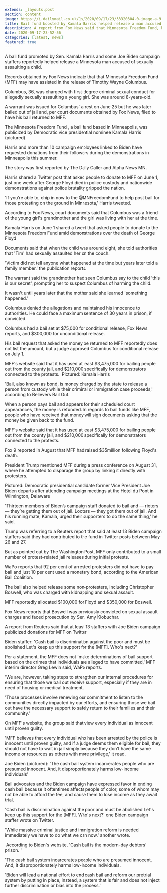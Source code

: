 ```yaml
---
extends: _layouts.post
section: content
image: https://i.dailymail.co.uk/1s/2020/09/17/23/33320304-0-image-a-9_1600382454873.jpg 
title: Bail fund boosted by Kamala Harris helped release a man accused of sexually assaulting a child 
description: A report from Fox News said that Minnesota Freedom Fund, backed by Kamala Harris and some Joe Biden campaign staffers, helped release an alleged child abuser from jail. 
date: 2020-09-17-23-52-56 
categories: [latest, news] 
featured: true 
--- 
```

A bail fund promoted by Sen. Kamala Harris and some Joe Biden campaign staffers reportedly helped release a Minnesota man accused of sexually assaulting a child.

Records obtained by Fox News indicate that that Minnesota Freedom Fund (MFF) may have assisted in the release of Timothy Wayne Columbus. 

Columbus, 36, was charged with first-degree criminal sexual conduct for allegedly sexually assaulting a young girl. She was around 8-years-old.  

A warrant was issued for Columbus' arrest on June 25 but he was later bailed out of jail and, per court documents obtained by Fox News, filed to have his bail returned to MFF. 

The Minnesota Freedom Fund , a bail fund based in Minneapolis, was  publicized by Democratic vice presidential nominee Kamala Harris (pictured) 

Harris and more than 10 campaign employees linked to Biden have requested donations from their followers during the demonstrations in Minneapolis this summer.  

The story was first reported by The Daily Caller and Alpha News MN.  

Harris shared a Twitter post that asked people to donate to MFF on June 1, just one week after George Floyd died in police custody and nationwide demonstrations against police brutality gripped the nation.

'If you’re able to, chip in now to the @MNFreedomFund to help post bail for those protesting on the ground in Minnesota,' Harris tweeted.  

According to Fox News, court documents said that Columbus was a friend of the young girl's grandmother and the girl was living with her at the time.

Kamala Harris on June 1 shared a tweet that asked people to donate to the Minnesota Freedom Fund amid demonstrations over the death of George Floyd

Documents said that when the child was around eight, she told authorities that 'Tim' had sexually assaulted her on the couch.

'Victim did not tell anyone what happened at the time but years later told a family member.' the publication reports.  

The warrant said the grandmother had seen Columbus say to the child 'this is our secret', prompting her to suspect Columbus of harming the child.

It wasn't until years later that the mother said she learned 'something happened.'

Columbus denied the allegations and maintained his innocence to authorities. He could face a maximum sentence of 30 years in prison, if convicted. 

Columbus had a bail set at $75,000 for conditional release, Fox News reports, and $300,000 for unconditional release. 

His bail request that asked the money be returned to MFF reportedly does not list the amount, but a judge approved Columbus for conditional release on July 1.

MFF's website said that it has used at least $3,475,000 for bailing people out from the county jail, and $210,000 specifically for demonstrators connected to the protests.  Pictured: Kamala Harris

'Bail, also known as bond, is money charged by the state to release a person from custody while their criminal or immigration case proceeds,' according to Believers Bail Out.  

When a person pays bail and appears for their scheduled court appearances, the money is refunded. In regards to bail funds like MFF, people who have received that money will sign documents asking that the money be given back to the fund.

MFF's website said that it has used at least $3,475,000 for bailing people out from the county jail, and $210,000 specifically for demonstrators connected to the protests.

Fox 9 reported in August that MFF had raised $35million following Floyd's death. 

President Trump mentioned MFF during a press conference on August 31, where he attempted to disparage the group by linking it directly with protesters.

Pictured: Democratic presidential candidate former Vice President Joe Biden departs after attending campaign meetings at the Hotel du Pont in Wilmington, Delaware 

'Thirteen members of Biden’s campaign staff donated to bail and — rioters — they’re getting them out of jail. Looters — they got them out of jail. And his running mate, Kamala, urged their supporters to do the same thing,' he said.

Trump was referring to a Reuters report that said at least 13 Biden campaign staffers said they had contributed to the fund in Twitter posts between May 26 and 27. 

But as pointed out by The Washington Post, MFF only contributed to a small number of protest-related jail releases during initial protests.

WaPo reports that 92 per cent of arrested protesters did not have to pay bail and just 10 per cent used a monetary bond, according to the American Bail Coalition.

The bail also helped release some non-protesters, including Christopher Boswell, who was charged with kidnapping and sexual assault.

MFF reportedly allocated $100,000 for Floyd and $350,000 for Boswell.

Fox News reports that Boswell was previously convicted on sexual assault charges and faced prosecution by Sen. Amy Klobuchar.

A report from Reuters said that at least 13 staffers with Joe Biden campaign publicized donations for MFF on Twitter 

Biden staffer: 'Cash bail is discrimination against the poor and must be abolished Let's keep up this support for the [MFF]. Who's next?'

Per a statement, the MFF does not 'make determinations of bail support based on the crimes that individuals are alleged to have committed,' MFF interim director Greg Lewin said, WaPo reports.

'We are, however, taking steps to strengthen our internal procedures for ensuring that those we bail out receive support, especially if they are in need of housing or medical treatment. 

'Those processes involve renewing our commitment to listen to the communities directly impacted by our efforts, and ensuring those we bail out have the necessary support to safely return to their families and their community.'

On MFF's website, the group said that view every individual as innocent until proven guilty.

'MFF believes that every individual who has been arrested by the police is innocent until proven guilty, and if a judge deems them eligible for bail, they should not have to wait in jail simply because they don’t have the same income or resources as others with more privilege,' it read. 

Joe Biden (pictured): 'The cash bail system incarcerates people who are presumed innocent. And, it disproportionately harms low-income individuals'

Bail advocates and the Biden campaign have expressed favor in ending cash bail because it oftentimes affects people of color, some of whom may not be able to afford the fee, and cause them to lose income as they await trial.

'Cash bail is discrimination against the poor and must be abolished Let's keep up this support for the [MFF]. Who's next?' one Biden campaign staffer wrote on Twitter. 

'While massive criminal justice and immigration reform is needed immediately we have to do what we can now.' another wrote.

 According to Biden's website, 'Cash bail is the modern-day debtors’ prison. '

'The cash bail system incarcerates people who are presumed innocent. And, it disproportionately harms low-income individuals. 

'Biden will lead a national effort to end cash bail and reform our pretrial system by putting in place, instead, a system that is fair and does not inject further discrimination or bias into the process.' 

